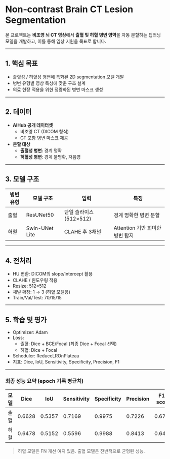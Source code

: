 # Non-contrast Brain CT Lesion Segmentation

본 프로젝트는 **비조영 뇌 CT 영상**에서 **출혈 및 허혈 병변 영역**을 자동 분할하는 딥러닝 모델을 개발하고, 이를 통해 임상 지원을 목표로 합니다.

---

## 1. 핵심 목표

- 출혈성 / 허혈성 병변에 특화된 2D segmentation 모델 개발
- 병변 유형별 영상 특성에 맞춘 구조 설계
- 의료 현장 적용을 위한 정량화된 병변 마스크 생성

---

## 2. 데이터

- **AIHub 공개 데이터셋**
  - 비조영 CT (DICOM 형식)
  - GT 포함 병변 마스크 제공
- **분할 대상**
  - **출혈성 병변**: 경계 명확
  - **허혈성 병변**: 경계 불명확, 저음영
 
---

## 3. 모델 구조

| 병변 유형 | 모델 구조 | 입력 | 특징 |
|-----------|-----------|------|------|
| 출혈 | ResUNet50 | 단일 슬라이스 (512×512) | 경계 명확한 병변 분할 |
| 허혈 | Swin-UNet Lite | CLAHE 후 3채널 | Attention 기반 희미한 병변 탐지 |

---

## 4. 전처리

- HU 변환: DICOM의 slope/intercept 활용
- CLAHE / 윈도우링 적용
- Resize: 512×512
- 채널 확장: 1 → 3 (허혈 모델용)
- Train/Val/Test: 70/15/15

---

## 5. 학습 및 평가

- Optimizer: Adam
- Loss:
  - 출혈: Dice + BCE/Focal (최종 Dice + Focal 선택)
  - 허혈: Dice + Focal
- Scheduler: ReduceLROnPlateau
- 지표: Dice, IoU, Sensitivity, Specificity, Precision, F1

---

### 최종 성능 요약 (epoch 기록 평균치)

| 모델 | Dice | IoU | Sensitivity | Specificity | Precision | F1-score |
|------|------|-----|-------------|-------------|-----------|----------|
| 출혈 | 0.6628 | 0.5357 | 0.7169 | 0.9975 | 0.7226 | 0.6704 |
| 허혈 | 0.6478 | 0.5152 | 0.5596 | 0.9988 | 0.8413 | 0.6461 |

> 허혈 모델은 FN 개선 여지 있음. 출혈 모델은 전반적으로 균형된 성능.

